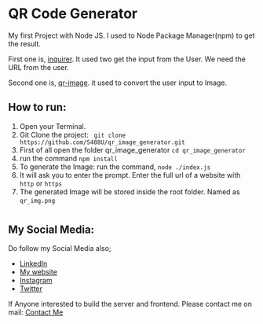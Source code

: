 # QR Code Generator

My first Project with Node JS. 
I used to Node Package Manager(npm) to get the result. 

First one is, [inquirer](https://www.npmjs.com/package/inquirer). It used two get the input from the User. We need the URL from the user. 

Second one is, [qr-image](https://www.npmjs.com/package/qr-image). it used to convert the user input to Image.

## How to run:

1. Open your Terminal.
2. Git Clone the project: ` git clone https://github.com/S488U/qr_image_generator.git`
3. First of all open the folder qr_image_generator `cd qr_image_generator`
4. run the command `npm install`
5. To generate the Image: run the command, `node ./index.js`
6. It will ask you to enter the prompt. Enter the full url of a website with `http` or `https`
7. The generated Image will be stored inside the root folder. Named as `qr_img.png`

#
## My Social Media:

Do follow my Social Media also;
- [LinkedIn](https://www.linkedin.com/in/shahabas-abdul-hameed-25312522a/)
- [My website](https://duploader.tech/)
- [Instagram](https://instagram.com/shahbaax.__25/)
- [Twitter](https://twitter.com/ShahabasAbdul)


If Anyone interested to build the server and frontend. Please contact me on mail: [Contact Me](mailto:shahabassabbu12@gmail.com)


